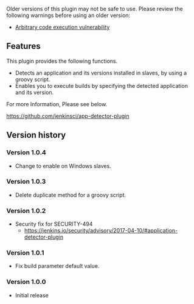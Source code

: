 Older versions of this plugin may not be safe to use. Please review the
following warnings before using an older version:

-   [Arbitrary code execution
    vulnerability](https://jenkins.io/security/advisory/2017-04-10/)

## Features

This plugin provides the following functions.

-   Detects an application and its versions installed in slaves, by
    using a groovy script.
-   Enables you to execute builds by specifying the detected application
    and its version.

For more Information, Please see below.

<https://github.com/jenkinsci/app-detector-plugin>

## Version history

### Version 1.0.4

-   Change to enable on Windows slaves.

### Version 1.0.3

-   Delete duplicate method for a groovy script.

### Version 1.0.2

-   Security fix for SECURITY-494
    -   <https://jenkins.io/security/advisory/2017-04-10/#application-detector-plugin>

### Version 1.0.1

-   Fix build parameter default value.

### Version 1.0.0

-   Initial release
